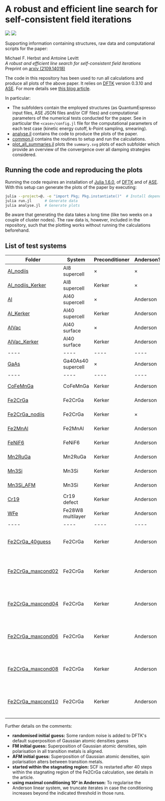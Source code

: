 # A robust and efficient line search for self-consistent field iterations
[![](https://img.shields.io/badge/arxiv-2109.14018-red)](https://arxiv.org/abs/2109.14018)
[![](https://img.shields.io/badge/blog-article-blue)](https://michael-herbst.com/2021-adaptive-damping.html)

Supporting information containing structures,
raw data and computational scripts for the paper:

Michael F. Herbst and Antoine Levitt  
*A robust and efficient line search for self-consistent field iterations*  
Preprint on [arxiv (2109.14018)](https://arxiv.org/abs/2109.14018)

The code in this repository has been used to run all calculations
and produce all plots of the above paper.
It relies on [DFTK](https://dftk.org) version 0.3.10
and [ASE](https://wiki.fysik.dtu.dk/ase/).
For more details see
[this blog article](https://michael-herbst.com/2021-adaptive-damping.html).

In particular:
  - The subfolders contain the employed structures (as QuantumEspresso input files,
    ASE JSON files and/or CIF files) and computational parameters
    of the numerical tests conducted for the paper. See in particular the
    `<case>/config.jl` file for the computational parameters of each test case
    (kinetic energy cutoff, k-Point sampling, smearing).
  - [analyse.jl](analyse.jl) contains the code to produce the plots of the paper.
  - [common.jl](common.jl) contains the routines to setup and run the calculations.
  - [plot_all_summaries.jl](plot_all_summaries.jl) plots the `summary.svg` plots
    of each subfolder which provide an overview of the convergence over all damping
    strategies considered.


## Running the code and reproducing the plots
Running the code requires an installation of
[Julia 1.6.0](https://julialang.org/downloads/#current_stable_release),
of [DFTK](https://docs.dftk.org/dev/guide/installation/)
and of [ASE](https://wiki.fysik.dtu.dk/ase/).
With this setup can generate the plots of the paper by executing:
```bash
julia --project=@. -e "import Pkg; Pkg.instantiate()"  # Install dependencies
julia run.jl      # Generate data
julia analyse.jl  # Generate plots
```

Be aware that generating the data takes a long time
(like two weeks on a couple of cluster nodes). The raw data is,
however, included in the repository, such that the plotting works
without running the calculations beforehand.

## List of test systems
  | Folder | System | Preconditioner | Anderson? | Comments |
  | ------ | ------ | -------------- | --------- | -------- |
  | [Al_nodiis](Al_nodiis)                 | Al8 supercell      | ×      | ×        | randomised initial guess |
  | [Al_nodiis_Kerker](Al_nodiis_Kerker)   | Al8 supercell      | Kerker | ×        | randomised initial guess |
  | [Al](Al)                               | Al40 supercell     | ×      | Anderson | randomised initial guess |
  | [Al_Kerker](Al_Kerker)                 | Al40 supercell     | Kerker | Anderson | randomised initial guess |
  | [AlVac](AlVac)                         | Al40 surface       | ×      | Anderson |  |
  | [AlVac_Kerker](AlVac_Kerker)           | Al40 surface       | Kerker | Anderson |  |
  | ----                                   | ----               | ----   | ----     | ----           |
  | [GaAs](GaAs)                           | Ga40As40 supercell | ×      | Anderson | randomised initial guess |
  | ----                                   | ----               | ----   | ----     | ----           |
  | [CoFeMnGa](CoFeMnGa)                   | CoFeMnGa           | Kerker | Anderson | FM initial guess |
  | [Fe2CrGa](Fe2CrGa)                     | Fe2CrGa            | Kerker | Anderson | FM initial guess |
  | [Fe2CrGa_nodiis](Fe2CrGa_nodiis)       | Fe2CrGa            | Kerker | ×        | FM initial guess |
  | [Fe2MnAl](Fe2MnAl)                     | Fe2MnAl            | Kerker | Anderson | FM initial guess |
  | [FeNiF6](FeNiF6)                       | FeNiF6             | Kerker | Anderson | FM initial guess |
  | [Mn2RuGa](Mn2RuGa)                     | Mn2RuGa            | Kerker | Anderson | FM initial guess |
  | [Mn3Si](Mn3Si)                         | Mn3Si              | Kerker | Anderson | FM initial guess |
  | [Mn3Si_AFM](Mn3Si_AFM)                 | Mn3Si              | Kerker | Anderson | AFM initial guess |
  | [Cr19](Cr19)                           | Cr19 defect        | Kerker | Anderson | FM initial guess|
  | [WFe](WFe)                             | Fe28W8 multilayer  | Kerker | Anderson | FM initial guess|
  | ----                                   | ----               | ----   | ----     | ----           |
  | [Fe2CrGa_40guess](Fe2CrGa_40guess)     | Fe2CrGa            | Kerker | Anderson | started within the stagnating region |
  | [Fe2CrGa_maxcond02](Fe2CrGa_maxcond02) | Fe2CrGa            | Kerker | Anderson | using maximal conditioning 10² in Anderson |
  | [Fe2CrGa_maxcond04](Fe2CrGa_maxcond04) | Fe2CrGa            | Kerker | Anderson | using maximal conditioning 10⁴ in Anderson |
  | [Fe2CrGa_maxcond06](Fe2CrGa_maxcond06) | Fe2CrGa            | Kerker | Anderson | using maximal conditioning 10⁶ in Anderson |
  | [Fe2CrGa_maxcond08](Fe2CrGa_maxcond08) | Fe2CrGa            | Kerker | Anderson | using maximal conditioning 10⁸ in Anderson |
  | [Fe2CrGa_maxcond10](Fe2CrGa_maxcond10) | Fe2CrGa            | Kerker | Anderson | using maximal conditioning 10¹⁰ in Anderson |

Further details on the comments:
- **randomised initial guess:** Some random noise is added to DFTK's default
  superposition of Gaussian atomic densities guess
- **FM initial guess:** Superposition of Gaussian atomic densities, spin
  polarisation in all transition metals is aligned.
- **AFM initial guess:** Superposition of Gaussian atomic densities, spin
  polarisation alters between transition metals.
- **started within the stagnating region:** SCF is restarted after 40 steps
  within the stagnating region of the Fe2CrGa calculation, see details in the article.
- **using maximal conditioning 10ˣ in Anderson:** To regularise the Anderson
  linear system, we truncate iterates in case the conditioning increases beyond
  the indicated threshold in those runs.
